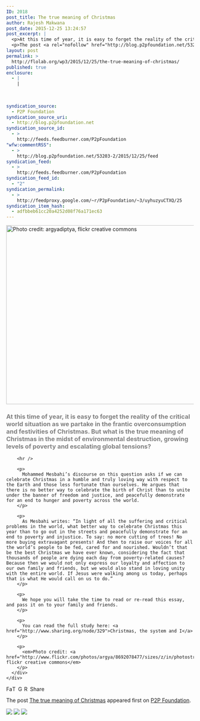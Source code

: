 ```yaml
---
ID: 2018
post_title: The true meaning of Christmas
author: Rajesh Makwana
post_date: 2015-12-25 13:24:57
post_excerpt: |
  <p>At this time of year, it is easy to forget the reality of the critical world situation as we partake in the frantic overconsumption and festivities of Christmas. But what is the true meaning of Christmas in the midst of environmental destruction, growing levels of poverty and escalating global tensions? Mohammed Mesbahi&rsquo;s discourse on this [&hellip;]</p>
  <p>The post <a rel="nofollow" href="http://blog.p2pfoundation.net/53203-2/2015/12/25">The true meaning of Christmas</a> appeared first on <a rel="nofollow" href="http://blog.p2pfoundation.net/">P2P Foundation</a>.</p>
layout: post
permalink: >
  http://flolab.org/wp3/2015/12/25/the-true-meaning-of-christmas/
published: true
enclosure:
  - |
    |
        
        
        
syndication_source:
  - P2P Foundation
syndication_source_uri:
  - http://blog.p2pfoundation.net
syndication_source_id:
  - >
    http://feeds.feedburner.com/P2pFoundation
"wfw:commentRSS":
  - >
    http://blog.p2pfoundation.net/53203-2/2015/12/25/feed
syndication_feed:
  - >
    http://feeds.feedburner.com/P2pFoundation
syndication_feed_id:
  - "2"
syndication_permalink:
  - >
    http://feedproxy.google.com/~r/P2pFoundation/~3/uyhuzyuCTXQ/25
syndication_item_hash:
  - adfbbeb61cc20a4252d08f76a171ec63
---
```

<div id="stcpDiv">
  <div class="field field-name-field-article-image-video field-type-file field-label-hidden">
    <div class="field-items">
      <div class="field-item even">
        <div id="file-522" class="file file-image file-image-jpeg">
          <div class="content">
            <img class="aligncenter" title="" src="http://www.sharing.org/sites/default/files/styles/large/public/The%20Christ.jpg?itok=vvQ1kSIr" alt="Photo credit: argyadiptya, flickr creative commons" width="700" height="480" />
          </div>
        </div>
      </div>
    </div>
  </div>
  
  <div class="field field-name-body field-type-text-with-summary field-label-hidden">
    <div class="field-items">
      <div class="field-item even">
        <h3 class="intro-paragraph">
          <span style="color: #808080">At this time of year, it is easy to forget the reality of the critical world situation as we partake in the frantic overconsumption and festivities of Christmas. But what is the true meaning of Christmas in the midst of environmental destruction, growing levels of poverty and escalating global tensions?</span>
        </h3>
        
        <hr />
        
        <p>
          Mohammed Mesbahi’s discourse on this question asks if we can celebrate Christmas in a humble and truly loving way with respect to the Earth and those less fortunate than ourselves. He argues that there is no better way to celebrate the birth of Christ than to unite under the banner of freedom and justice, and peacefully demonstrate for an end to hunger and poverty across the world.
        </p>
        
        <p>
          As Mesbahi writes: “In light of all the suffering and critical problems in the world, what better way to celebrate Christmas this year than to go out in the streets and peacefully demonstrate for an end to poverty and injustice. To say: no more cutting of trees! No more buying extravagant presents! And then to raise our voices for all the world’s people to be fed, cared for and nourished. Wouldn’t that be the best Christmas we have ever known, considering the fact that thousands of people are dying each day from poverty-related causes? Because then we would not only express our loyalty and affection to our own family and friends, but we would also stand in loving unity with the entire world. If Jesus were walking among us today, perhaps that is what He would call on us to do.”
        </p>
        
        <p>
          We hope you will take the time to read or re-read this essay, and pass it on to your family and friends.
        </p>
        
        <p>
          You can read the full study here: <a href="http://www.sharing.org/node/329">Christmas, the system and I</a>
        </p>
        
        <p>
          <em>Photo credit: <a href="http://www.flickr.com/photos/argya/8692078477/sizes/z/in/photostream/">argyadiptya</a>, flickr creative commons</em>
        </p>
      </div>
    </div>
  </div>
</div>

<a class="a2a_button_facebook" href="http://www.addtoany.com/add_to/facebook?linkurl=http%3A%2F%2Fblog.p2pfoundation.net%2F53203-2%2F2015%2F12%2F25&linkname=The%20true%20meaning%20of%20Christmas" title="Facebook" rel="nofollow"><img src="http://blog.p2pfoundation.net/wp-content/plugins/add-to-any/icons/facebook.png" width="16" height="16" alt="Facebook" /></a><a class="a2a_button_twitter" href="http://www.addtoany.com/add_to/twitter?linkurl=http%3A%2F%2Fblog.p2pfoundation.net%2F53203-2%2F2015%2F12%2F25&linkname=The%20true%20meaning%20of%20Christmas" title="Twitter" rel="nofollow"><img src="http://blog.p2pfoundation.net/wp-content/plugins/add-to-any/icons/twitter.png" width="16" height="16" alt="Twitter" /></a><a class="a2a_button_google_plus" href="http://www.addtoany.com/add_to/google_plus?linkurl=http%3A%2F%2Fblog.p2pfoundation.net%2F53203-2%2F2015%2F12%2F25&linkname=The%20true%20meaning%20of%20Christmas" title="Google+" rel="nofollow"><img src="http://blog.p2pfoundation.net/wp-content/plugins/add-to-any/icons/google_plus.png" width="16" height="16" alt="Google+" /></a><a class="a2a_button_reddit" href="http://www.addtoany.com/add_to/reddit?linkurl=http%3A%2F%2Fblog.p2pfoundation.net%2F53203-2%2F2015%2F12%2F25&linkname=The%20true%20meaning%20of%20Christmas" title="Reddit" rel="nofollow"><img src="http://blog.p2pfoundation.net/wp-content/plugins/add-to-any/icons/reddit.png" width="16" height="16" alt="Reddit" /></a><a class="a2a_dd a2a_target addtoany_share_save" href="https://www.addtoany.com/share#url=http%3A%2F%2Fblog.p2pfoundation.net%2F53203-2%2F2015%2F12%2F25&title=The%20true%20meaning%20of%20Christmas" id="wpa2a_2"><img src="http://blog.p2pfoundation.net/wp-content/plugins/add-to-any/share_save_120_16.png" width="120" height="16" alt="Share" /></a>

The post <a rel="nofollow" href="http://blog.p2pfoundation.net/53203-2/2015/12/25">The true meaning of Christmas</a> appeared first on <a rel="nofollow" href="http://blog.p2pfoundation.net/">P2P Foundation</a>.

<div class="feedflare">
  <a href="http://feeds.feedburner.com/~ff/P2pFoundation?a=uyhuzyuCTXQ:8PKln6SkgPA:7Q72WNTAKBA"><img src="http://feeds.feedburner.com/~ff/P2pFoundation?d=7Q72WNTAKBA" border="0" /></img></a> <a href="http://feeds.feedburner.com/~ff/P2pFoundation?a=uyhuzyuCTXQ:8PKln6SkgPA:D7DqB2pKExk"><img src="http://feeds.feedburner.com/~ff/P2pFoundation?i=uyhuzyuCTXQ:8PKln6SkgPA:D7DqB2pKExk" border="0" /></img></a> <a href="http://feeds.feedburner.com/~ff/P2pFoundation?a=uyhuzyuCTXQ:8PKln6SkgPA:2mJPEYqXBVI"><img src="http://feeds.feedburner.com/~ff/P2pFoundation?d=2mJPEYqXBVI" border="0" /></img></a>
</div>

<img src="http://feeds.feedburner.com/~r/P2pFoundation/~4/uyhuzyuCTXQ" height="1" width="1" alt="" />